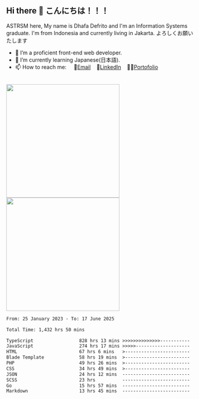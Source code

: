 ## Hi there 👋 こんにちは！！！
ASTRSM here, My name is Dhafa Defrito and I'm an Information Systems graduate. I'm from Indonesia and currently living in Jakarta. よろしくお願いたします

- 🔭 I’m a proficient front-end web developer.
- 🌱 I’m currently learning Japanese(日本語).
- 📫 How to reach me: &nbsp;&nbsp;&nbsp;&nbsp;📧[Email](ddefrito@gmail.com)&nbsp;&nbsp;&nbsp;&nbsp;💼[LinkedIn](https://www.linkedin.com/in/dhafad)&nbsp;&nbsp;&nbsp;&nbsp;👨‍🎨[Portofolio](https://ddefrito.vercel.app/)

<br>

<div align="left">
  <img src="https://media1.tenor.com/m/F96DSPtSiSgAAAAd/isekaijoucho-kamitsubaki.gif" height="300" />
	<a href="https://last.fm/user/nerumaeni"><img src="https://lastfm-recently-played.vercel.app/api?user=nerumaeni&count=5" height="300" /></a>
</div=

<!--START_SECTION:waka-->

```txt
From: 25 January 2023 - To: 17 June 2025

Total Time: 1,432 hrs 50 mins

TypeScript                 828 hrs 13 mins >>>>>>>>>>>>>>-----------   57.80 %
JavaScript                 274 hrs 17 mins >>>>>--------------------   19.14 %
HTML                       67 hrs 6 mins   >------------------------   04.68 %
Blade Template             58 hrs 19 mins  >------------------------   04.07 %
PHP                        49 hrs 26 mins  >------------------------   03.45 %
CSS                        34 hrs 49 mins  >------------------------   02.43 %
JSON                       24 hrs 12 mins  -------------------------   01.69 %
SCSS                       23 hrs          -------------------------   01.61 %
Go                         15 hrs 57 mins  -------------------------   01.11 %
Markdown                   13 hrs 45 mins  -------------------------   00.96 %
```

<!--END_SECTION:waka-->
